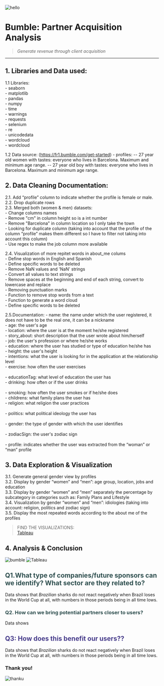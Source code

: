 
![hello](https://cdn.prod.website-files.com/63f6e52346a353ca1752970e/6440bf1a87dd9331e54024e7_study-cover-bumble.jpeg)

# Bumble: Partner Acquisition Analysis
> _Generate revenue through client acquisition_
----

## 1. Libraries and Data used:
1.1 Libraries: <br>
    - seaborn <br>
    - matplotlib <br>
    - pandas <br>
    - numpy <br>
    - time <br>
    - warnings <br>
    - requests <br>
    - selenium <br>
    - re <br>
    - unicodedata <br>
    - wordcloud <br>
    - wordcloud <br>
    
1.2 Data source: (https://fr1.bumble.com/get-started)
    - profiles: 
        -- 27 year old women with tastes: everyone who lives in Barcelona. Maximum and minimum age range.
        -- 27 year old boy with tastes: everyone who lives in Barcelona. Maximum and minimum age range.
    

## 2. Data Cleaning Documentation: 
2.1. Add “profile” column to indicate whether the profile is female or male. <br>
2.2. Drop duplicate rows <br>
2.3. Merged both (women & men) datasets: <br>
    - Change columns names <br>
    - Remove "cm" in column height so is a int number <br>
    - Remove "Barcelona" in column location so I only take the town <br>
    - Looking for duplicate column (taking into account that the profile of the column “profile” makes them different so I have to filter not taking into account this column) <br>
    - Use regex to make the job column more available <br>

2.4. Visualization of more repitet words in about_me colums <br>
    - Define stop words in English and Spanish <br>
    - Define specific words to be deleted <br>
    - Remove NaN values and 'NaN' strings <br>
    - Convert all values to text strings <br>
    - Remove spaces at the beginning and end of each string, convert to lowercase and replace <br>
    - Removing punctuation marks <br>
    - Function to remove stop words from a text <br>
    - Function to generate a word cloud <br>
    - Define specific words to be deleted <br>

2.5.Documentation:
    - name: the name under which the user registered, it does not have to be the real one, it can be a nickname<br>
    - age: the user's age<br>
    - location: where the user is at the moment he/she registered<br>
    - story_about: short description that the user wrote about him/herself<br>
    - job: the user's profession or where he/she works<br>
    - education: where the user has studied or type of education he/she has<br>
    - height: the user's height<br>
    - intentions: what the user is looking for in the application at the relationship level<br>
    - exercise: how often the user exercises <br>       
    - educationTag: what level of education the user has <br> 
    - drinking: how often or if the user drinks <br>      
    - smoking: how often the user smokes or if he/she does <br>
    - childrens: what family plans the user has <br> 
    - religion: what religion the user practices <br>  
    - politics: what political ideology the user has <br>  
    - gender: the type of gender with which the user identifies<br>       
    - zodiacSign: the user's zodiac sign<br>    
    - profile: indicates whether the user was extracted from the “woman” or “man” profile<br>

## 3. Data Exploration & Visualization
3.1. Generate general gender view by profiles <br>
3.2. Display by gender “women” and “men”: age group, location, jobs and education <br>
3.3. Display by gender “women” and “men” separately the percentage by subcategory in categories such as: Family Plans and Lifestyle <br>
3.4. Visualization by gender “women” and “men”: idiologies (taking into account: religion, politics and zodiac sign) <br>
3.5. Display the most repeated words according to the about me of the profiles <br>
> FIND THE VISUALIZATIONS:<br> [Tableau](https://public.tableau.com/app/profile/roraima.chavez/viz/bumble/bumble?publish=yes)



## 4. Analysis & Conclusion
![bumble](https://bumble-buzz.com/wp-content/uploads/2024/04/relaunch-bumble.png?w=628&h=460&crop=1.jpeg)
![Tableau](https://public.tableau.com/app/profile/roraima.chavez/viz/bumble/bumble?publish=yes)

## <span style="color:darkslategrey">Q1.What type of companies/future sponsors can we identify? What sector are they related to? </span>
Data shows that _Brazilian_ sharks do not react negatively when Brazil loses in the World Cup at all, with numbers in those periods being in all time lows. 

### <span style="color:darkslategrey"> Q2. How can we bring potential partners closer to users? </span>

Data shows 


## <span style="color:darkslateblue"> Q3: How does this benefit our users?? </span>
Data shows that _Brazilian_ sharks do not react negatively when Brazil loses in the World Cup at all, with numbers in those periods being in all time lows. 


### Thank you!
![thanku](https://team.bumble.com/social-sharing.jpg)

